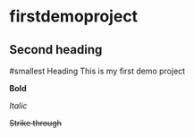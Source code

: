 # firstdemoproject

## Second heading


#smallest Heading
This is my first demo project

**Bold**

*Italic*

~~Strike through~~